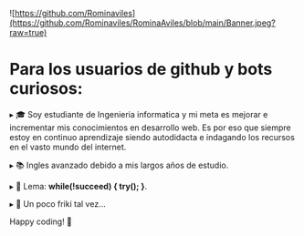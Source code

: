
  
![https://github.com/Rominaviles](https://github.com/Rominaviles/RominaAviles/blob/main/Banner.jpeg?raw=true)

# Para los usuarios de github y bots curiosos:
 ▸ 🎓 Soy estudiante de Ingenieria informatica y mi meta es mejorar e incrementar mis conocimientos en desarrollo web. Es por eso que siempre estoy en continuo aprendizaje siendo autodidacta e indagando los recursos en el vasto mundo del internet.

 ▸ 📚 Ingles avanzado debido a mis largos años de estudio.

 ▸ 📃 Lema: <b>while(!succeed) { try(); }</b>. 

 ▸ 👾 Un poco friki tal vez...

 Happy coding! 🚀 
